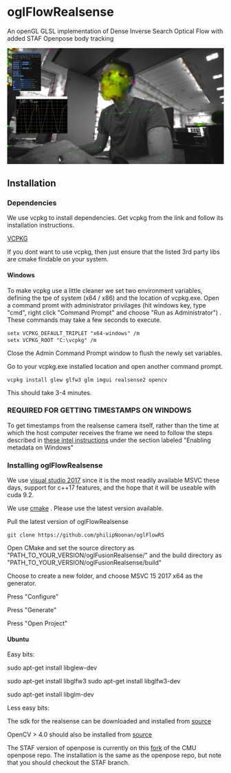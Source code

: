 # oglFlowRealsense
An openGL GLSL implementation of Dense Inverse Search Optical Flow with added STAF Openpose body tracking 

![Alt text](docs/oglflowRS.jpg?raw=true "Title")

<h2>Installation</h2>

<h3>Dependencies</h3>

We use vcpkg to install dependencies. Get vcpkg from the link and follow its installation instructions.

<a href="https://github.com/Microsoft/vcpkg">VCPKG</a> 

If you dont want to use vcpkg, then just ensure that the listed 3rd party libs are cmake findable on your system.

<h4>Windows</h4>

To make vcpkg use a little cleaner we set two environment variables, defining the tpe of system (x64 / x86) and the location of vcpkg.exe. Open a command promt with administrator privilages (hit windows key, type "cmd", right click "Command Prompt" and choose "Run as Administrator") .
These commands may take a few seconds to execute.

```
setx VCPKG_DEFAULT_TRIPLET "x64-windows" /m
setx VCPKG_ROOT "C:\vcpkg" /m
```
Close the Admin Command Prompt window to flush the newly set variables.

Go to your vcpkg.exe installed location and open another command prompt.



```
vcpkg install glew glfw3 glm imgui realsense2 opencv
```
This should take 3-4 minutes.

<h3> REQUIRED FOR GETTING TIMESTAMPS ON WINDOWS </h3>
To get timestamps from the realsense camera itself, rather than the time at which the host computer receives the frame we need to follow the steps described in <a href="https://github.com/IntelRealSense/librealsense/blob/c3c758d18c585a237bb5b635927797aa69996391/doc/installation_windows.md">these intel instructions</a> under the section labeled "Enabling metadata on Windows"

<h3> Installing oglFlowRealsense </h3>

We use <a href="https://www.visualstudio.com/downloads/">visual studio 2017</a> since it is the most readily available MSVC these days, support for c++17 features, and the hope that it will be useable with cuda 9.2.

We use <a href="https://cmake.org/download/">cmake</a> . Please use the latest version available.

Pull the latest version of oglFlowRealsense

```
git clone https://github.com/philipNoonan/oglFlowRS
```

Open CMake and set the source directory as "PATH_TO_YOUR_VERSION/oglFusionRealsense/" and the build directory as "PATH_TO_YOUR_VERSION/oglFusionRealsense/build"

Choose to create a new folder, and choose MSVC 15 2017 x64 as the generator.

Press "Configure"

Press "Generate"

Press "Open Project"

<h4>Ubuntu</h4>

Easy bits:

sudo apt-get install libglew-dev 

sudo apt-get install libglfw3
sudo apt-get install libglfw3-dev

sudo apt-get install libglm-dev

Less easy bits:

The sdk for the realsense can be downloaded and installed from <a href="https://github.com/IntelRealSense/librealsense">source</a>  

OpenCV > 4.0 should also be installed from <a href="https://github.com/opencv/opencv ">source</a>

The STAF version of openpose is currently on this <a href="https://github.com/soulslicer/openpose/tree/staf ">fork</a> of the CMU openpose repo. The installation is the same as the openpose repo, but note that you should checkout the STAF branch.


